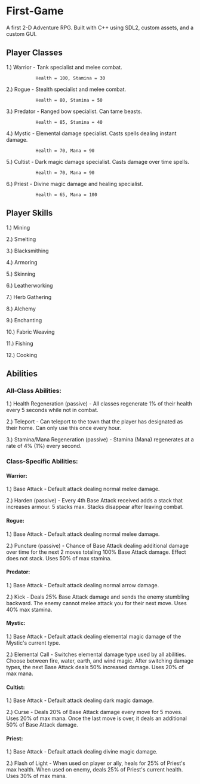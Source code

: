 # First-Game
A first 2-D Adventure RPG. Built with C++ using SDL2, custom assets, and a custom GUI.

## Player Classes
1.) Warrior  - Tank specialist and melee combat.

               Health = 100, Stamina = 30
               
2.) Rogue    - Stealth specialist and melee combat.

               Health = 80, Stamina = 50
               
3.) Predator - Ranged bow specialist. Can tame beasts. 

               Health = 85, Stamina = 40
               
4.) Mystic   - Elemental damage specialist. Casts spells dealing instant damage. 

               Health = 70, Mana = 90
               
5.) Cultist  - Dark magic damage specialist. Casts damage over time spells.

               Health = 70, Mana = 90
               
6.) Priest   - Divine magic damage and healing specialist.

               Health = 65, Mana = 100

## Player Skills

1.) Mining

2.) Smelting

3.) Blacksmithing

4.) Armoring

5.) Skinning

6.) Leatherworking

7.) Herb Gathering

8.) Alchemy

9.) Enchanting

10.) Fabric Weaving

11.) Fishing

12.) Cooking

## Abilities

### All-Class Abilities:

1.) Health Regeneration (passive) - All classes regenerate 1% of their health every 5 seconds while not in combat.

2.) Teleport - Can teleport to the town that the player has designated as their home. Can only use this once every hour.

3.) Stamina/Mana Regeneration (passive) - Stamina (Mana) regenerates at a rate of 4% (1%) every second. 

### Class-Specific Abilities:

#### Warrior:

1.) Base Attack - Default attack dealing normal melee damage.

2.) Harden (passive) - Every 4th Base Attack received adds a stack that increases armour. 5 stacks max. Stacks disappear after leaving combat.

#### Rogue:

1.) Base Attack - Default attack dealing normal melee damage.

2.) Puncture (passive) - Chance of Base Attack dealing additional damage over time for the next 2 moves totaling 100% Base Attack damage. Effect does not stack. Uses 50% of max stamina.

#### Predator:

1.) Base Attack - Default attack dealing normal arrow damage.

2.) Kick - Deals 25% Base Attack damage and sends the enemy stumbling backward. The enemy cannot melee attack you for their next move. Uses 40% max stamina.

#### Mystic:

1.) Base Attack - Default attack dealing elemental magic damage of the Mystic's current type.

2.) Elemental Call - Switches elemental damage type used by all abilities. Choose between fire, water, earth, and wind magic. After switching damage types, the next Base Attack deals 50% increased damage. Uses 20% of max mana.

#### Cultist:

1.) Base Attack - Default attack dealing dark magic damage.

2.) Curse - Deals 20% of Base Attack damage every move for 5 moves. Uses 20% of max mana. Once the last move is over, it deals an additional 50% of Base Attack damage.

#### Priest:

1.) Base Attack - Default attack dealing divine magic damage.

2.) Flash of Light - When used on player or ally, heals for 25% of Priest's max health. When used on enemy, deals 25% of Priest's current health. Uses 30% of max mana.
